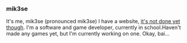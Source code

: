 ### mik3se

It's me, mik3se (pronounced mik3se)
I have a website, [it's not done yet though](https://mik3se.github.io/ "mik3se.github.io - Home"). I'm a software and game developer, currently in school.Haven't made any games yet, but I'm currently working on one. Okay, bai...
